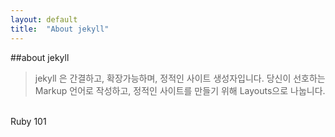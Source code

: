 ```yaml
---
layout: default
title:  "About jekyll"
---
```


##about jekyll
>jekyll 은 간결하고, 확장가능하며, 정적인 사이트 생성자입니다. 당신이 선호하는 Markup 언어로 작성하고, 정적인 사이트를 만들기 위해 Layouts으로 나눕니다.

<br>
Ruby 101
